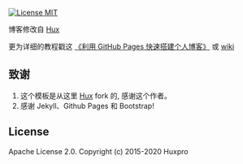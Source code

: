 [![License MIT](https://img.shields.io/badge/license-MIT-blue.svg?style=flat)](https://github.com/home-assistant/home-assistant-iOS/blob/master/LICENSE)

博客修改自 [Hux](https://github.com/Huxpro/huxpro.github.io) 
 
更为详细的教程戳这 [《利用 GitHub Pages 快速搭建个人博客》](https://github.com/Huxpro/huxpro.github.io/blob/master/README.zh.md) 或 [wiki](https://github.com/qiubaiying/qiubaiying.github.io/wiki/%E5%8D%9A%E5%AE%A2%E6%90%AD%E5%BB%BA%E8%AF%A6%E7%BB%86%E6%95%99%E7%A8%8B)

## 致谢

1. 这个模板是从这里 [Hux](https://github.com/Huxpro/huxpro.github.io) fork 的, 感谢这个作者。 
2. 感谢 Jekyll、Github Pages 和 Bootstrap!

## License

Apache License 2.0. Copyright (c) 2015-2020 Huxpro


